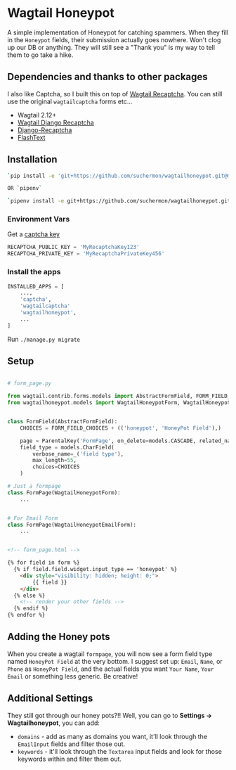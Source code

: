 # Wagtail Honeypot

A simple implementation of Honeypot for catching spammers. When they fill in the `Honeypot` fields, their submission actually goes nowhere. Won't clog up our DB or anything. They will still see a "Thank you" is my way to tell them to go take a hike.

## Dependencies and thanks to other packages

I also like Captcha, so I built this on top of [Wagtail Recaptcha](https://github.com/springload/wagtail-django-recaptcha). You can still use the original `wagtailcaptcha` forms etc...

* Wagtail 2.12+
* [Wagtail Django Recaptcha](https://github.com/springload/wagtail-django-recaptcha)
* [Django-Recaptcha](https://github.com/praekelt/django-recaptcha)
* [FlashText](https://flashtext.readthedocs.io/)

## Installation

```bash
`pip install -e 'git+https://github.com/suchermon/wagtailhoneypot.git@master#egg=wagtailhoneypot'`

OR `pipenv`

`pipenv install -e git+https://github.com/suchermon/wagtailhoneypot.git@master#egg=wagtailhoneypot`
```

### Environment Vars

Get a [captcha key](https://www.google.com/recaptcha/intro/index.html)

```python
RECAPTCHA_PUBLIC_KEY = 'MyRecaptchaKey123'
RECAPTCHA_PRIVATE_KEY = 'MyRecaptchaPrivateKey456'
```

### Install the apps

```python
INSTALLED_APPS = [
    ...,
    'captcha',
    'wagtailcaptcha'
    'wagtailhoneypot',
    ...
]
```

Run `./manage.py migrate`

## Setup

```python

# form_page.py

from wagtail.contrib.forms.models import AbstractFormField, FORM_FIELD_CHOICES
from wagtailhoneypot.models import WagtailHoneypotForm, WagtailHoneypotEmailForm


class FormField(AbstractFormField):
    CHOICES = FORM_FIELD_CHOICES + (('honeypot', 'HoneyPot Field'),)

    page = ParentalKey('FormPage', on_delete=models.CASCADE, related_name='form_fields')
    field_type = models.CharField(
        verbose_name=_('field type'),
        max_length=55,
        choices=CHOICES
    )

# Just a formpage
class FormPage(WagtailHoneypotForm):
    ...


# For Email Form
class FormPage(WagtailHoneypotEmailForm):
    ...
```


```html

<!-- form_page.html -->

{% for field in form %}
  {% if field.field.widget.input_type == 'honeypot' %}
    <div style="visibility: hidden; height: 0;">
        {{ field }}
    </div>
  {% else %}
    <!-- render your other fields -->
  {% endif %}
{% endfor %}
```

## Adding the Honey pots

When you create a wagtail `formpage`, you will now see a form field type named `HoneyPot Field` at the very bottom. I suggest set up: `Email`, `Name`, or `Phone` as `HoneyPot Field`, and the actual fields you want `Your Name`, `Your Email` or something less generic. Be creative!

## Additional Settings

They still got through our honey pots?!! Well, you can go to **Settings -> Wagtailhoneypot**, you can add:

* `domains` - add as many as domains you want, it'll look through the `EmailInput` fields and filter those out.
* `keywords` - it'll look through the `Textarea` input fields and look for those keywords within and filter them out.
